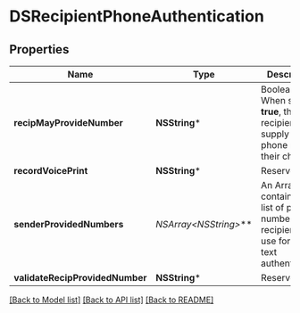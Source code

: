 # DSRecipientPhoneAuthentication

## Properties
Name | Type | Description | Notes
------------ | ------------- | ------------- | -------------
**recipMayProvideNumber** | **NSString*** | Boolean. When set to **true**, the recipient can supply a phone number their choice. | [optional] 
**recordVoicePrint** | **NSString*** | Reserved. | [optional] 
**senderProvidedNumbers** | **NSArray&lt;NSString*&gt;*** | An Array containing a list of phone numbers the recipient may use for SMS text authentication.  | [optional] 
**validateRecipProvidedNumber** | **NSString*** |  Reserved. | [optional] 

[[Back to Model list]](../README.md#documentation-for-models) [[Back to API list]](../README.md#documentation-for-api-endpoints) [[Back to README]](../README.md)


